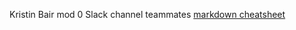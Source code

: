 Kristin Bair
mod 0 Slack channel teammates
[markdown cheatsheet](https://github.com/adam-p/markdown-here/wiki/Markdown-Cheatsheet)
